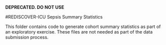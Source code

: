 **DEPRECATED. DO NOT USE**

#REDISCOVER-ICU Sepsis Summary Statistics

This folder contains code to generate cohort summary statistics as part of an exploratory exercise. These files are not needed as part of the data submission process.
